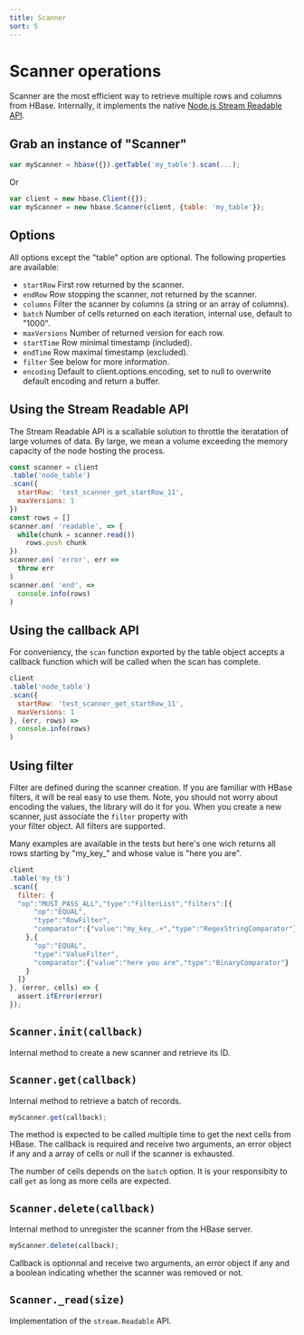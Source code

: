 ```yaml
---
title: Scanner
sort: 5
---
```


# Scanner operations

Scanner are the most efficient way to retrieve multiple 
rows and columns from HBase. Internally, it implements the native 
[Node.js Stream Readable API](https://nodejs.org/api/stream.html#stream_class_stream_readable).

## Grab an instance of "Scanner"

```javascript
var myScanner = hbase({}).getTable('my_table').scan(...);
```

Or

```javascript
var client = new hbase.Client({});
var myScanner = new hbase.Scanner(client, {table: 'my_table'});
```

## Options

All options except the "table" option are optional. The following properties are
available:

*   `startRow`
    First row returned by the scanner.   
*   `endRow`
    Row stopping the scanner, not returned by the scanner.   
*   `columns`
    Filter the scanner by columns (a string or an array of columns).   
*   `batch`
    Number of cells returned on each iteration, internal use, default to "1000".   
*   `maxVersions`
    Number of returned version for each row.   
*   `startTime`
    Row minimal timestamp (included).   
*   `endTime`
    Row maximal timestamp (excluded).   
*   `filter`
    See below for more information.   
*   `encoding`
    Default to client.options.encoding, set to null to overwrite default
    encoding and return a buffer.   

## Using the Stream Readable API

The Stream Readable API is a scallable solution to throttle the iteratation of 
large volumes of data. By large, we mean a volume exceeding the memory capacity of the node hosting the process.

```javascript
const scanner = client
.table('node_table')
.scan({
  startRow: 'test_scanner_get_startRow_11',
  maxVersions: 1
})
const rows = []
scanner.on( 'readable', => {
  while(chunk = scanner.read())
    rows.push chunk
})
scanner.on( 'error', err =>
  throw err
)
scanner.on( 'end', =>
  console.info(rows)
)
```

## Using the callback API

For conveniency, the `scan` function exported by the table object accepts a 
callback function which will be called when the scan has complete.

```javascript
client
.table('node_table')
.scan({
  startRow: 'test_scanner_get_startRow_11',
  maxVersions: 1
}, (err, rows) =>
  console.info(rows)
)
```

## Using filter

Filter are defined during the scanner creation. If you
are familiar with HBase filters, it will be real easy to
use them. Note, you should not worry about encoding the
values, the library will do it for you. When you create
a new scanner, just associate the `filter` property with  
your filter object. All filters are supported.   

Many examples are available in the tests but here's one
wich returns all rows starting by "my_key_" and whose
value is "here you are".   

```javascript
client
.table('my_tb')
.scan({
  filter: {
  "op":"MUST_PASS_ALL","type":"FilterList","filters":[{
      "op":"EQUAL",
      "type":"RowFilter",
      "comparator":{"value":"my_key_.+","type":"RegexStringComparator"}
    },{
      "op":"EQUAL",
      "type":"ValueFilter",
      "comparator":{"value":"here you are","type":"BinaryComparator"}
    }
  ]}
}, (error, cells) => {
  assert.ifError(error)
});
```

## `Scanner.init(callback)`

Internal method to create a new scanner and retrieve its ID.

## `Scanner.get(callback)`

Internal method to retrieve a batch of records.

```javascript
myScanner.get(callback);
```

The method is expected to be called multiple time to get the next cells from
HBase. The callback is required and receive two arguments, an error object if
any and a array of cells or null if the scanner is exhausted.

The number of cells depends on the `batch` option. It is your
responsibity to call `get` as long as more cells are expected.

## `Scanner.delete(callback)`

Internal method to unregister the scanner from the HBase server.

```javascript
myScanner.delete(callback);
```

Callback is optionnal and receive two arguments, an 
error object if any and a boolean indicating whether 
the scanner was removed or not.

## `Scanner._read(size)`

Implementation of the `stream.Readable` API.
